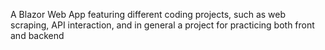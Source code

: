 A Blazor Web App featuring different coding projects, such as web scraping, API interaction, and in general a project for practicing both front and backend
